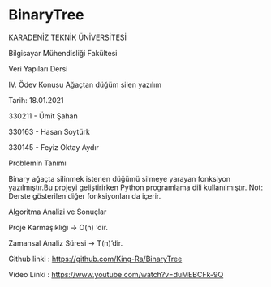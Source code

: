 # BinaryTree

KARADENİZ TEKNİK ÜNİVERSİTESİ

Bilgisayar Mühendisliği Fakültesi

Veri Yapıları Dersi

IV. Ödev Konusu Ağaçtan düğüm silen yazılım


Tarih: 18.01.2021

330211 - Ümit Şahan

330163 - Hasan Soytürk

330145 - Feyiz Oktay Aydır

Problemin Tanımı

Binary ağaçta silinmek istenen düğümü silmeye yarayan fonksiyon yazılmıştır.Bu projeyi geliştirirken Python programlama dili kullanılmıştır.
Not:  Derste gösterilen diğer fonksiyonları da içerir.

Algoritma Analizi ve Sonuçlar

Proje Karmaşıklığı -> O(n) ‘dir.

Zamansal Analiz Süresi -> T(n)’dir.

Github linki : https://github.com/King-Ra/BinaryTree

Video Linki : https://www.youtube.com/watch?v=duMEBCFk-9Q
